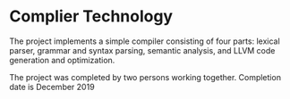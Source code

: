 # Complier Technology

The project implements a simple compiler consisting of four parts: lexical parser, grammar and syntax parsing, semantic analysis, and LLVM code generation and optimization.

The project was completed by two persons working together. Completion date is December 2019